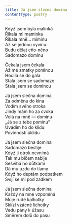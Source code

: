 ```yaml
---
title: Já jsem slečna domina
contentType: poetry
---
```


<section>

Když jsem byla malinká  
Říkala mi maminka  
Říkala mně… miminu  
Až se jednou vyvinu  
Budu dělat eňo-něno  
Sadomazo dominu

Čekala jsem čekala  
Až mé zmatky pominou  
Hodila se do gala  
Stala jsem se sadomazo  
Stala jsem se dominou

Já jsem slečna domina  
Za odměnu do kina  
Vodím svého otroka  
Jindy mám ho za cvoka  
Volá na mně — dominu  
„Já se z tebe pominu“  
Uvádím ho do klidu  
Povinností úklidu

Já jsem slečna domina  
Sadomazo bestije  
Když ji otrok nevnímá  
Tak mu bičem nabije  
Sešvihá ho důtkami  
Dá mu uzdu do tlamy  
Když ho deptám podpatkem  
Svíjí se mi pod zadkem

Já jsem slečna domina  
Každý na mne vzpomíná  
Moje rudé kalhotky  
Sklízí vzácné lichotky  
Vedu pány k úžasu  
Směrem dolů do pasu

</section>
